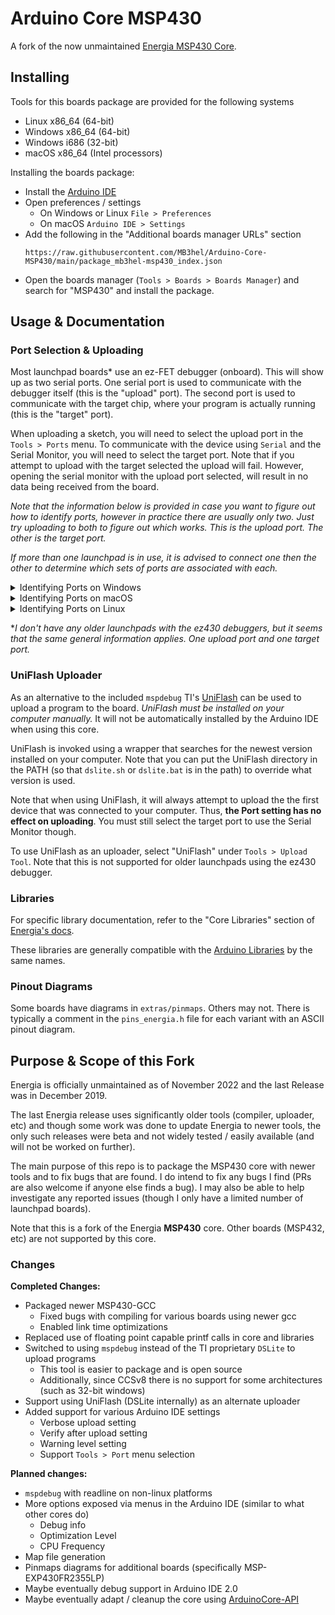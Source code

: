 # Arduino Core MSP430

A fork of the now unmaintained [Energia MSP430 Core](https://github.com/energia/msp430-lg-core).



## Installing

Tools for this boards package are provided for the following systems

- Linux x86_64 (64-bit)
- Windows x86_64 (64-bit)
- Windows i686 (32-bit)
- macOS x86_64 (Intel processors)

Installing the boards package:

- Install the [Arduino IDE](https://www.arduino.cc/en/software)
- Open preferences / settings
    - On Windows or Linux `File > Preferences`
    - On macOS `Arduino IDE > Settings`
- Add the following in the "Additional boards manager URLs" section
    ```
    https://raw.githubusercontent.com/MB3hel/Arduino-Core-MSP430/main/package_mb3hel-msp430_index.json
    ```
- Open the boards manager (`Tools > Boards > Boards Manager`) and search for "MSP430" and install the package.
 


## Usage & Documentation

### Port Selection & Uploading

Most launchpad boards&ast; use an ez-FET debugger (onboard). This will show up as two serial ports. One serial port is used to communicate with the debugger itself (this is the "upload" port). The second port is used to communicate with the target chip, where your program is actually running (this is the "target" port).

When uploading a sketch, you will need to select the upload port in the `Tools > Ports` menu. To communicate with the device using `Serial` and the Serial Monitor, you will need to select the target port. Note that if you attempt to upload with the target selected the upload will fail. However, opening the serial monitor with the upload port selected, will result in no data being received from the board.

*Note that the information below is provided in case you want to figure out how to identify ports, however in practice there are usually only two. Just try uploading to both to figure out which works. This is the upload port. The other is the target port.*

*If more than one launchpad is in use, it is advised to connect one then the other to determine which sets of ports are associated with each.*


<details><summary>Identifying Ports on Windows</summary>
<hr />
<p>

Open device manager and go to the "Ports (COM and LPT)" section and expand it.

The upload port is listed as `MSP Debug Interface (COMx)` where `x` is the number.

The target port is listed as `MSP Application UART1 (COMx)` where `x` is the number.

Note that there is not really an easy way to determine which sets of ports are on the same launchpad. It is possible by going to `Properties > Details`. Compare the "Siblings" property to other port's "Device Instance Path" property. Siblings of a device are the same physical launchpad.

</p>
<hr />
</details>

<details><summary>Identifying Ports on macOS</summary>
<hr />
<p>

On macOS, the ez-FET will show up as `/dev/cu.usbmodem[num]` devices where `[num]` is the port number. The upload port is enumerated first, so generally has a lower number than the target port. 

*Note: I'm not 100% certain the following information is always correct, but it seems to be on my system.*

To identify actual port numbers run the following command

```sh
ioreg -p IOUSB
```

Look for "MSP Tools Driver" entries and note the number after the `@` symbol (eg `MSP Tools Driver@14200000`). Note the first four digits of this number (in this example `1420`). This number is referred to as `id`.

The upload port will be `/dev/cu.usbmodem[id]1` and the target port will be `/dev/cu.usbmodem[id]3`.

If you want the serial number of the board for a certain id, run the following and look for the "USB Serial Number" entry under the device entry

```
ioreg -p IOUSB -l -b
```

</p>
<hr />
</details>



<details><summary>Identifying Ports on Linux</summary>
<hr />
<p>

On Linux, the ez-FET will show up as `/dev/ttyACMx` devices where `x` is the port number. The upload port is enumerated first, so generally has a lower number than the target port. To identify actual port numbers run the following in a terminal

```sh
$ ls /dev/serial/by-id
```

You will see output like the following where SERIAL is replaced by your board's serial number.

```
usb-Texas_Instruments_MSP_Tools_Driver_SERIAL-if00
usb-Texas_Instruments_MSP_Tools_Driver_SERIAL-if02
```

The one ending in `if00` is the upload port and `if02` the target port. Use the following command to identify which `/dev/ttyACM` ports they correspond to (the port numbers will be printed).

```sh
$ realpath usb-Texas_Instruments_MSP_Tools_Driver_SERIAL-if00
/dev/ttyACM0

$ realpath usb-Texas_Instruments_MSP_Tools_Driver_SERIAL-if02
/dev/ttyACM1
```

</p>
<hr />
</details>


&ast;*I don't have any older launchpads with the ez430 debuggers, but it seems that the same general information applies. One upload port and one target port.*


### UniFlash Uploader

As an alternative to the included `mspdebug` TI's [UniFlash](https://www.ti.com/tool/UNIFLASH) can be used to upload a program to the board. *UniFlash must be installed on your computer manually.* It will not be automatically installed by the Arduino IDE when using this core.

UniFlash is invoked using a wrapper that searches for the newest version installed on your computer. Note that you can put the UniFlash directory in the PATH (so that `dslite.sh` or `dslite.bat` is in the path) to override what version is used.

Note that when using UniFlash, it will always attempt to upload the the first device that was connected to your computer. Thus, **the Port setting has no effect on uploading**. You must still select the target port to use the Serial Monitor though.

To use UniFlash as an uploader, select "UniFlash" under `Tools > Upload Tool`. Note that this is not supported for older launchpads using the ez430 debugger.

### Libraries

For specific library documentation, refer to the "Core Libraries" section of [Energia's docs](https://energia.nu/guide/libraries/).

These libraries are generally compatible with the [Arduino Libraries](https://www.arduino.cc/reference/en/libraries/) by the same names.

### Pinout Diagrams

Some boards have diagrams in `extras/pinmaps`. Others may not. There is typically a comment in the `pins_energia.h` file for each variant with an ASCII pinout diagram.



## Purpose & Scope of this Fork

Energia is officially unmaintained as of November 2022 and the last Release was in December 2019.

The last Energia release uses significantly older tools (compiler, uploader, etc) and though some work was done to update Energia to newer tools, the only such releases were beta and not widely tested / easily available (and will not be worked on further).

The main purpose of this repo is to package the MSP430 core with newer tools and to fix bugs that are found. I do intend to fix any bugs I find (PRs are also welcome if anyone else finds a bug). I may also be able to help investigate any reported issues (though I only have a limited number of launchpad boards).

Note that this is a fork of the Energia **MSP430** core. Other boards (MSP432, etc) are not supported by this core.

### Changes

**Completed Changes:**  
- Packaged newer MSP430-GCC
    - Fixed bugs with compiling for various boards using newer gcc
    - Enabled link time optimizations
- Replaced use of floating point capable printf calls in core and libraries
- Switched to using `mspdebug` instead of the TI proprietary `DSLite` to upload programs
    - This tool is easier to package and is open source
    - Additionally, since CCSv8 there is no support for some architectures (such as 32-bit windows)
- Support using UniFlash (DSLite internally) as an alternate uploader
- Added support for various Arduino IDE settings
    - Verbose upload setting
    - Verify after upload setting
    - Warning level setting
    - Support `Tools > Port` menu selection

**Planned changes:**  
- `mspdebug` with readline on non-linux platforms
- More options exposed via menus in the Arduino IDE (similar to what other cores do)
    - Debug info
    - Optimization Level
    - CPU Frequency
- Map file generation
- Pinmaps diagrams for additional boards (specifically MSP-EXP430FR2355LP)
- Maybe eventually debug support in Arduino IDE 2.0
- Maybe eventually adapt / cleanup the core using [ArduinoCore-API](https://github.com/arduino/ArduinoCore-API)
